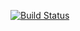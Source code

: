 [![Build Status](https://travis-ci.org/cubeee/steamtracker.svg?branch=master)](https://travis-ci.org/cubeee/steamtracker)